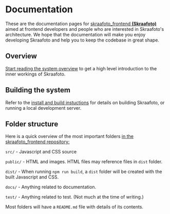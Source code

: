# Documentation

These are the documentation pages for [skraafoto_frontend **(Skraafoto)**](https://github.com/SDFIdk/skraafoto_frontend) aimed at frontend developers and people who are interested in Skraafoto's architecture. 
We hope that the documentation will make you enjoy developing Skraafoto and help you to keep the codebase in great shape.

## Overview

[Start reading the system overview](https://sdfidk.github.io/skraafoto_frontend/tutorial-overview.html) to get a high level introduction to the inner workings of Skraafoto.

## Building the system

Refer to the [install and build instuctions](https://sdfidk.github.io/skraafoto_frontend/tutorial-installing.html) for details on building Skraafoto, or running a local development server.

## Folder structure

Here is a quick overview of the most important folders [in the skraafoto_frontend repository:](https://github.com/SDFIdk/skraafoto_frontend)

`src/` - Javascript and CSS source

`public/` - HTML and images. HTML files may reference files in `dist` folder.

`dist/` - When running `npm run build`, a `dist` folder will be created with the built Javascript and CSS. 

`docs/` - Anything related to documentation.

`test/` - Anything related to test. (Not much at the time of writing.)

Most folders will have a `README.md` file with details of its contents.
